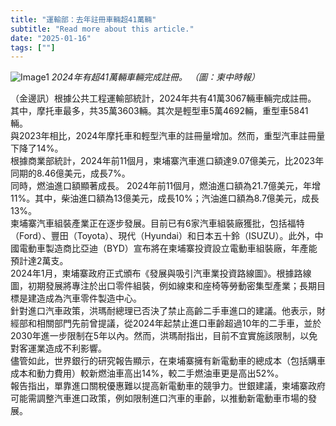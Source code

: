 ```yaml
---
title: "運輸部：去年註冊車輛超41萬輛"
subtitle: "Read more about this article."
date: "2025-01-16"
tags: [""]
---
```


![Image1](/thumbnails/Ministry-Transport-410k.jpg "Meeting")
*2024年有超41萬輛車輛完成註冊。 （圖：柬中時報）*

（金邊訊）根據公共工程運輸部統計，2024年共有41萬3067輛車輛完成註冊。
<br/>
其中，摩托車最多，共35萬3603輛。其次是輕型車5萬4692輛，重型車5841輛。
<br/>
與2023年相比，2024年摩托車和輕型汽車的註冊量增加。然而，重型汽車註冊量下降了14%。
<br/>
根據商業部統計，2024年前11個月，柬埔寨汽車進口額達9.07億美元，比2023年同期的8.46億美元，成長7%。
<br/>
同時，燃油進口額顯著成長。 2024年前11個月，燃油進口額為21.7億美元，年增11%。其中，柴油進口額為13億美元，成長10%；汽油進口額為8.7億美元，成長13%。
<br/>
柬埔寨汽車組裝產業正在逐步發展。目前已有6家汽車組裝廠獲批，包括福特（Ford）、豐田（Toyota）、現代（Hyundai）和日本五十鈴（ISUZU）。此外，中國電動車製造商比亞迪（BYD）宣布將在柬埔寨投資設立電動車組裝廠，年產能預計達2萬支。
<br/>
2024年1月，柬埔寨政府正式頒布《發展與吸引汽車業投資路線圖》。根據路線圖，初期發展將專注於出口零件組裝，例如線束和座椅等勞動密集型產業；長期目標是建造成為汽車零件製造中心。
<br/>
針對進口汽車政策，洪瑪耐總理已否決了禁止高齡二手車進口的建議。他表示，財經部和相關部門先前曾提議，從2024年起禁止進口車齡超過10年的二手車，並於2030年進一步限制在5年以內。然而，洪瑪耐指出，目前不宜實施該限制，以免對客運業造成不利影響。
<br/>
儘管如此，世界銀行的研究報告顯示，在柬埔寨擁有新電動車的總成本（包括購車成本和動力費用）較新燃油車高出14%，較二手燃油車更是高出52%。
<br/>
報告指出，單靠進口關稅優惠難以提高新電動車的競爭力。世銀建議，柬埔寨政府可能需調整汽車進口政策，例如限制進口汽車的車齡，以推動新電動車市場的發展。